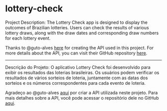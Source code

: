 # lottery-check

Project Description:
The Lottery Check app is designed to display the outcomes of Brazilian lotteries. Users can check the results of various lottery draws, along with the draw dates and corresponding draw numbers for each lottery event.

Thanks to @guto-alves [here](https://github.com/guto-alves) for creating the API used in this project. For more details about the API, you can visit their GitHub repository [here](https://github.com/guto-alves/loterias-api).

___
Descrição do Projeto:
O aplicativo Lottery Check foi desenvolvido para exibir os resultados das loterias brasileiras. Os usuários podem verificar os resultados de vários sorteios de loteria, juntamente com as datas dos sorteios e os números correspondentes para cada evento de loteria.

Agradeço ao @guto-alves [aqui](https://github.com/guto-alves) por criar a API utilizada neste projeto. Para mais detalhes sobre a API, você pode acessar o repositório dele no GitHub [aqui](https://github.com/guto-alves/loterias-api).
